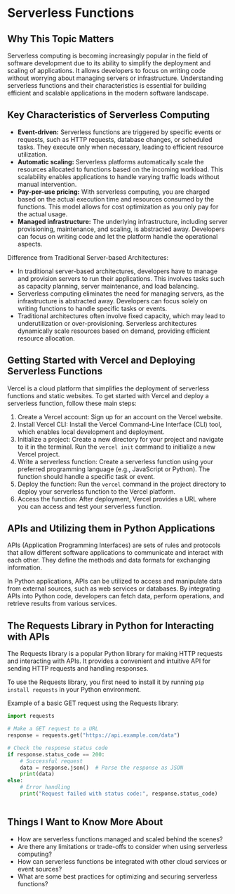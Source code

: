 # Serverless Functions 

## Why This Topic Matters
Serverless computing is becoming increasingly popular in the field of software development due to its ability to simplify the deployment and scaling of applications. It allows developers to focus on writing code without worrying about managing servers or infrastructure. Understanding serverless functions and their characteristics is essential for building efficient and scalable applications in the modern software landscape.

## Key Characteristics of Serverless Computing
- **Event-driven:** Serverless functions are triggered by specific events or requests, such as HTTP requests, database changes, or scheduled tasks. They execute only when necessary, leading to efficient resource utilization.
- **Automatic scaling:** Serverless platforms automatically scale the resources allocated to functions based on the incoming workload. This scalability enables applications to handle varying traffic loads without manual intervention.
- **Pay-per-use pricing:** With serverless computing, you are charged based on the actual execution time and resources consumed by the functions. This model allows for cost optimization as you only pay for the actual usage.
- **Managed infrastructure:** The underlying infrastructure, including server provisioning, maintenance, and scaling, is abstracted away. Developers can focus on writing code and let the platform handle the operational aspects.

Difference from Traditional Server-based Architectures:
- In traditional server-based architectures, developers have to manage and provision servers to run their applications. This involves tasks such as capacity planning, server maintenance, and load balancing.
- Serverless computing eliminates the need for managing servers, as the infrastructure is abstracted away. Developers can focus solely on writing functions to handle specific tasks or events.
- Traditional architectures often involve fixed capacity, which may lead to underutilization or over-provisioning. Serverless architectures dynamically scale resources based on demand, providing efficient resource allocation.

## Getting Started with Vercel and Deploying Serverless Functions
Vercel is a cloud platform that simplifies the deployment of serverless functions and static websites. To get started with Vercel and deploy a serverless function, follow these main steps:

1. Create a Vercel account: Sign up for an account on the Vercel website.
2. Install Vercel CLI: Install the Vercel Command-Line Interface (CLI) tool, which enables local development and deployment.
3. Initialize a project: Create a new directory for your project and navigate to it in the terminal. Run the `vercel init` command to initialize a new Vercel project.
4. Write a serverless function: Create a serverless function using your preferred programming language (e.g., JavaScript or Python). The function should handle a specific task or event.
5. Deploy the function: Run the `vercel` command in the project directory to deploy your serverless function to the Vercel platform.
6. Access the function: After deployment, Vercel provides a URL where you can access and test your serverless function.

## APIs and Utilizing them in Python Applications
APIs (Application Programming Interfaces) are sets of rules and protocols that allow different software applications to communicate and interact with each other. They define the methods and data formats for exchanging information.

In Python applications, APIs can be utilized to access and manipulate data from external sources, such as web services or databases. By integrating APIs into Python code, developers can fetch data, perform operations, and retrieve results from various services.

## The Requests Library in Python for Interacting with APIs
The Requests library is a popular Python library for making HTTP requests and interacting with APIs. It provides a convenient and intuitive API for sending HTTP requests and handling responses.

To use the Requests library, you first need to install it by running `pip install requests` in your Python environment.

Example of a basic GET request using the Requests library:
```python
import requests

# Make a GET request to a URL
response = requests.get("https://api.example.com/data")

# Check the response status code
if response.status_code == 200:
    # Successful request
    data = response.json()  # Parse the response as JSON
    print(data)
else:
    # Error handling
    print("Request failed with status code:", response.status_code)
    
   ```
   
   ## Things I Want to Know More About
* How are serverless functions managed and scaled behind the scenes?
* Are there any limitations or trade-offs to consider when using serverless computing?
* How can serverless functions be integrated with other cloud services or event sources?
* What are some best practices for optimizing and securing serverless functions?
    
    
